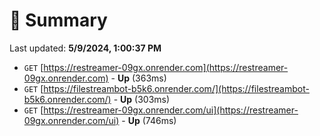 # 📖 Summary
Last updated: **5/9/2024, 1:00:37 PM**

- `GET` [https://restreamer-09gx.onrender.com](https://restreamer-09gx.onrender.com) - **Up** (363ms)
- `GET` [https://filestreambot-b5k6.onrender.com/](https://filestreambot-b5k6.onrender.com/) - **Up** (303ms)
- `GET` [https://restreamer-09gx.onrender.com/ui](https://restreamer-09gx.onrender.com/ui) - **Up** (746ms)
